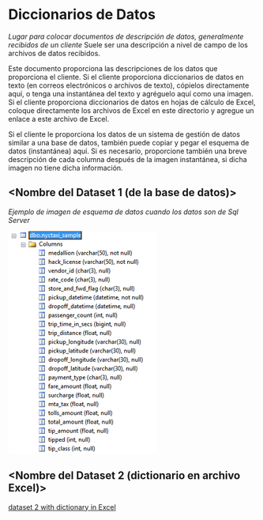 # Diccionarios de Datos
_Lugar para colocar documentos de descripción de datos, generalmente recibidos de un cliente_
Suele ser una descripción a nivel de campo de los archivos de datos recibidos.

Este documento proporciona las descripciones de los datos que proporciona el cliente. Si el cliente proporciona diccionarios de datos en texto (en correos electrónicos o archivos de texto), cópielos directamente aquí, o tenga una instantánea del texto y agréguelo aquí como una imagen. Si el cliente proporciona diccionarios de datos en hojas de cálculo de Excel, coloque directamente los archivos de Excel en este directorio y agregue un enlace a este archivo de Excel.

Si el cliente le proporciona los datos de un sistema de gestión de datos similar a una base de datos, también puede copiar y pegar el esquema de datos (instantánea) aquí. Si es necesario, proporcione también una breve descripción de cada columna después de la imagen instantánea, si dicha imagen no tiene dicha información.

## <Nombre del Dataset 1 (de la base de datos)\>

_Ejemplo de imagen de esquema de datos cuando los datos son de Sql Server_

![](data-dictionary-from-sql-table.PNG)

## <Nombre del Dataset 2 (dictionario en archivo Excel)\>

[dataset 2 with dictionary in Excel](./Raw-Data-Dictionary.csv)
